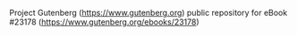 Project Gutenberg (https://www.gutenberg.org) public repository for eBook #23178 (https://www.gutenberg.org/ebooks/23178)
